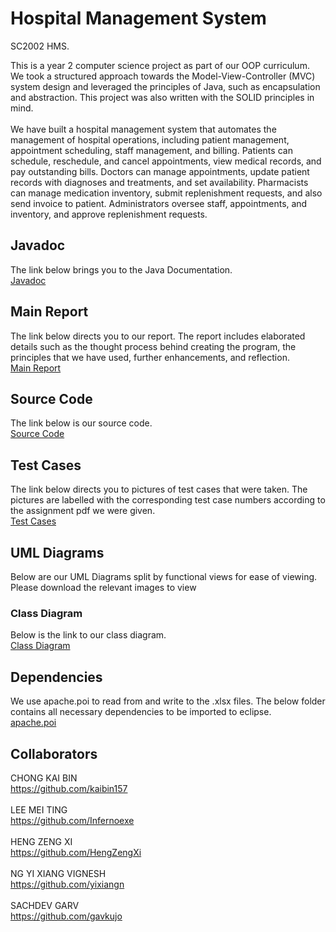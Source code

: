 # Hospital Management System
SC2002 HMS. <br>

This is a year 2 computer science project as part of our OOP curriculum. We took a structured approach towards the Model-View-Controller (MVC) system design and leveraged the principles of Java, such as encapsulation and abstraction. This project was also written with the SOLID principles in mind.
<br><br>
We have built a hospital management system that automates the management of hospital operations, including patient management, appointment scheduling, staff management, and billing. Patients can schedule, reschedule, and cancel appointments, view medical records, and pay outstanding bills. Doctors can manage appointments, update patient records with diagnoses and treatments, and set availability. Pharmacists can manage medication inventory, submit replenishment requests, and also send invoice to patient. Administrators oversee staff, appointments, and inventory, and approve replenishment requests.

## Javadoc 
The link below brings you to the Java Documentation. <br>
[Javadoc](https://github.com/kaibin157/SC2002-SCSI-Group6/tree/d2106378261f053f3e043834917d83e0fe6ef64b/Javadoc)

## Main Report
The link below directs you to our report. The report includes elaborated details such as the thought process behind creating the program, the principles that we have used, further enhancements, and reflection. <br>
[Main Report](https://github.com/kaibin157/SC2002-SCSI-Group6/tree/d2106378261f053f3e043834917d83e0fe6ef64b/Main%20Report)

## Source Code
The link below is our source code.  <br>
[Source Code](https://github.com/kaibin157/SC2002-SCSI-Group6/tree/d2106378261f053f3e043834917d83e0fe6ef64b/Source%20Code)

## Test Cases 
The link below directs you to pictures of test cases that were taken. The pictures are labelled with the corresponding test case numbers according to the assignment pdf we were given.  <br>
[Test Cases](https://github.com/kaibin157/SC2002-SCSI-Group6/tree/d2106378261f053f3e043834917d83e0fe6ef64b/Test%20Cases)

## UML Diagrams
Below are our UML Diagrams split by functional views for ease of viewing.
Please download the relevant images to view

### Class Diagram
Below is the link to our class diagram. <br>
[Class Diagram](https://github.com/kaibin157/SC2002-SCSI-Group6/blob/main/UML%20Class%20Diagram/Group%206%20Class%20Diagram.png)

## Dependencies
We use apache.poi to read from and write to the .xlsx files. The below folder contains all necessary dependencies to be imported to eclipse. <br>
[apache.poi](https://github.com/kaibin157/SC2002-SCSI-Group6/tree/main/Source%20Code/poi-bin-5.2.3)

## Collaborators
CHONG KAI BIN <br> https://github.com/kaibin157 <br><br>
LEE MEI TING <br> https://github.com/Infernoexe <br><br>
HENG ZENG XI <br> https://github.com/HengZengXi <br><br>
NG YI XIANG VIGNESH <br> https://github.com/yixiangn <br><br>
SACHDEV GARV <br> https://github.com/gavkujo <br><br>




